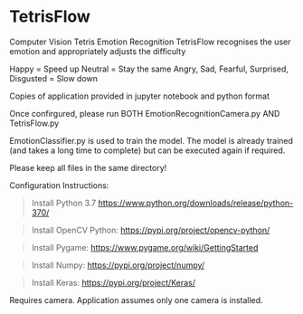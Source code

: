 # TetrisFlow
Computer Vision Tetris Emotion Recognition
TetrisFlow recognises the user emotion and appropriately adjusts the difficulty

Happy = Speed up
Neutral = Stay the same
Angry, Sad, Fearful, Surprised, Disgusted = Slow down

Copies of application provided in jupyter notebook and python format

Once confirgured, please run BOTH EmotionRecognitionCamera.py AND TetrisFlow.py

EmotionClassifier.py is used to train the model. The model is already trained (and takes a long time to complete) but can be executed again if required.

Please keep all files in the same directory!

Configuration Instructions:

> Install Python 3.7 https://www.python.org/downloads/release/python-370/

> Install OpenCV Python: https://pypi.org/project/opencv-python/

> Install Pygame: https://www.pygame.org/wiki/GettingStarted

> Install Numpy: https://pypi.org/project/numpy/

> Install Keras: https://pypi.org/project/Keras/

Requires camera. Application assumes only one camera is installed.
